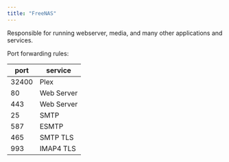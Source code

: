 ```yaml
---
title: "FreeNAS"
---
```


Responsible for running webserver, media, and many other applications and services.

Port forwarding rules:

| port  | service    |
|-------|------------|
| 32400 | Plex       |
| 80    | Web Server |
| 443   | Web Server |
| 25    | SMTP       |
| 587   | ESMTP      |
| 465   | SMTP TLS   |
| 993   | IMAP4 TLS  |
